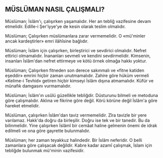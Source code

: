 ## MÜSLÜMAN NASIL ÇALIŞMALI?

Müslüman; İslâm'ı, çalışırken yaşamalıdır. Her an tebliğ vazifesine devam etmelidir. Edille-i Şer'iyye'ye de kesin olarak teslim olmalıdır.

Müslüman; Çalışırken müslümanlara zarar vermemelidir. O «mü'minler ancak kardeştirler» emri ilâhîsine bağlıdır.

Müslüman; İslâm için çalışırken, birleştirici ve sevdirici olmalıdır. Nefret ettirici olmamalıdır. İnananları sevmeli ve kendini sevdirmelidir. Kim­senin, insanları İslâm'dan nefret ettirmeye ve kö­tü örnek olmağa hakkı yoktur.

Müslüman; Çalışırken fitneden son derece sa­kınmalı ve «fitne katiden eşeddir» emrini hiçbir zaman unutmamalıdır. Zahire göre hüküm ver­meli «Kelime-i Tevhid» getiren hiçbir kimseyi İslâm dışına atmamalıdır. Küfür ve münafık dam­gasını vurmamalıdır.

Müslüman; İslâm'ın usûlü güzellikle tebliğ­dir. Düsturunu bilmeli ve metoduna göre çalışmalıdır. Aklına ve fikrine göre değil. Körü körü­ne değil İslâm'a göre hareket etmelidir.

Müslüman, çalışırken İslâm'dan taviz verme­melidir. Zîra tavizle bir yere varılamaz. Hakk'da doğru da birleşilir. Doğru ise tek ve bir tanedir. Bu da bilinmelidir. Yine çalışırken İslâmî bir cemâat haline gelmenin önemi de idrak edilmeli ve ona göre gayrette bulunmalıdır.

Müslüman; her zaman teyakkuz halindedir. Bir İslâm neferidir. O belli zamanlara göre çalışacak değildir. Kabre kadar azamî çalışmak, İslam için tebliğde bulunmak mü'minin vazifesidir.
